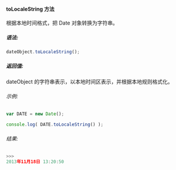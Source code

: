 #### toLocaleString 方法

  根据本地时间格式，把 Date 对象转换为字符串。

##### 语法:

  ```javascript
  dateObject.toLocaleString();
  ```

##### 返回值:

  dateObject 的字符串表示，以本地时间区表示，并根据本地规则格式化。
  
###### 示例:

  ```javascript
  var DATE = new Date();  

  console.log( DATE.toLocaleString() );
  ```

###### 结果:

  ```javascript
  >>>
  2013年11月18日 13:20:50
  ```
